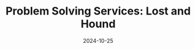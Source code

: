 ---
title: "Problem Solving Services: Lost and Hound"
date: 2024-10-25
genres: ["fantasy"]
length: "short story"
series: "Problem Solving Services"
mature: true
extreme: false
---